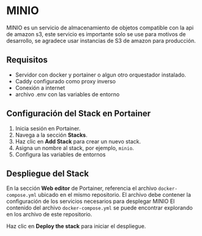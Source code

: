 
# MINIO

MINIO es un servicio de almacenamiento de objetos compatible con la api de amazon s3, este servicio es importante solo se use para motivos de desarrollo, se agradece usar instancias de S3 de amazon para producción.



## Requisitos

- Servidor con docker y portainer o algun otro orquestador instalado.
- Caddy configurado como proxy inverso
- Conexión a internet
- archivo .env con las variables de entorno

 ## Configuración del Stack en Portainer

1. Inicia sesión en Portainer.
2. Navega a la sección **Stacks**.
3. Haz clic en **Add Stack** para crear un nuevo stack.
4. Asigna un nombre al stack, por ejemplo, `minio`.
5. Configura las variables de entornos

## Despliegue del Stack

En la sección **Web editor** de Portainer, referencia el archivo `docker-compose.yml` ubicado en el mismo repositorio. El archivo debe contener la configuración de los servicios necesarios para desplegar MINIO El contenido del archivo `docker-compose.yml` se puede encontrar explorando en los archivo de este repositorio.

Haz clic en **Deploy the stack** para iniciar el despliegue.

